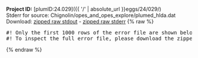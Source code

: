 **Project ID:** [plumID:24.029]({{ '/' | absolute_url }}eggs/24/029/)  
Stderr for source:  Chignolin/opes_and_opes_explore/plumed_hlda.dat   
Download: [zipped raw stdout](plumed_hlda.dat.plumed_master.stdout.txt.zip) - [zipped raw stderr](plumed_hlda.dat.plumed_master.stderr.txt.zip) 
{% raw %}
<pre>
#! Only the first 1000 rows of the error file are shown below
#! To inspect the full error file, please download the zipped raw stderr file above
</pre>
{% endraw %}
